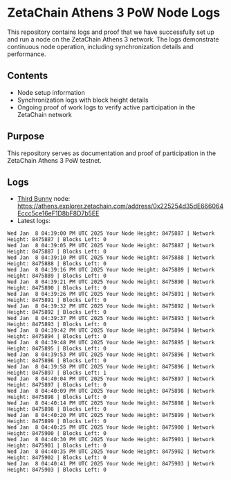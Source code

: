 # ZetaChain Athens 3 PoW Node Logs
This repository contains logs and proof that we have successfully set up and run a node on the ZetaChain Athens 3 network. The logs demonstrate continuous node operation, including synchronization details and performance.

## Contents
- Node setup information
- Synchronization logs with block height details
- Ongoing proof of work logs to verify active participation in the ZetaChain network

## Purpose
This repository serves as documentation and proof of participation in the ZetaChain Athens 3 PoW testnet.

## Logs

- [Third Bunny](https://thirdbunny.xyz/) node: https://athens.explorer.zetachain.com/address/0x225254d35dE666064Eccc5ce16eF1D8bF8D7b5EE
- Latest logs:
```
Wed Jan  8 04:39:00 PM UTC 2025 Your Node Height: 8475887 | Network Height: 8475887 | Blocks Left: 0
Wed Jan  8 04:39:05 PM UTC 2025 Your Node Height: 8475887 | Network Height: 8475887 | Blocks Left: 0
Wed Jan  8 04:39:10 PM UTC 2025 Your Node Height: 8475888 | Network Height: 8475888 | Blocks Left: 0
Wed Jan  8 04:39:16 PM UTC 2025 Your Node Height: 8475889 | Network Height: 8475889 | Blocks Left: 0
Wed Jan  8 04:39:21 PM UTC 2025 Your Node Height: 8475890 | Network Height: 8475890 | Blocks Left: 0
Wed Jan  8 04:39:26 PM UTC 2025 Your Node Height: 8475891 | Network Height: 8475891 | Blocks Left: 0
Wed Jan  8 04:39:32 PM UTC 2025 Your Node Height: 8475892 | Network Height: 8475892 | Blocks Left: 0
Wed Jan  8 04:39:37 PM UTC 2025 Your Node Height: 8475893 | Network Height: 8475893 | Blocks Left: 0
Wed Jan  8 04:39:42 PM UTC 2025 Your Node Height: 8475894 | Network Height: 8475894 | Blocks Left: 0
Wed Jan  8 04:39:48 PM UTC 2025 Your Node Height: 8475895 | Network Height: 8475895 | Blocks Left: 0
Wed Jan  8 04:39:53 PM UTC 2025 Your Node Height: 8475896 | Network Height: 8475896 | Blocks Left: 0
Wed Jan  8 04:39:58 PM UTC 2025 Your Node Height: 8475896 | Network Height: 8475897 | Blocks Left: 1
Wed Jan  8 04:40:04 PM UTC 2025 Your Node Height: 8475897 | Network Height: 8475897 | Blocks Left: 0
Wed Jan  8 04:40:09 PM UTC 2025 Your Node Height: 8475898 | Network Height: 8475898 | Blocks Left: 0
Wed Jan  8 04:40:14 PM UTC 2025 Your Node Height: 8475898 | Network Height: 8475898 | Blocks Left: 0
Wed Jan  8 04:40:20 PM UTC 2025 Your Node Height: 8475899 | Network Height: 8475899 | Blocks Left: 0
Wed Jan  8 04:40:25 PM UTC 2025 Your Node Height: 8475900 | Network Height: 8475900 | Blocks Left: 0
Wed Jan  8 04:40:30 PM UTC 2025 Your Node Height: 8475901 | Network Height: 8475901 | Blocks Left: 0
Wed Jan  8 04:40:35 PM UTC 2025 Your Node Height: 8475902 | Network Height: 8475902 | Blocks Left: 0
Wed Jan  8 04:40:41 PM UTC 2025 Your Node Height: 8475903 | Network Height: 8475903 | Blocks Left: 0
```
